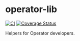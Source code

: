 # operator-lib

[![CI](https://github.com/operator-framework/operator-lib/workflows/CI/badge.svg)](https://github.com/operator-framework/operator-lib/actions?query=workflow%3ACI+branch%3Amain)
[![Coverage Status](https://coveralls.io/repos/github/operator-framework/operator-lib/badge.svg?branch=main)](https://coveralls.io/github/operator-framework/operator-lib?branch=main)

Helpers for Operator developers.
